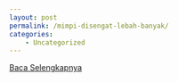 ```yaml
---
layout: post
permalink: /mimpi-disengat-lebah-banyak/
categories:
    - Uncategorized
---
```


[Baca Selengkapnya](/10)